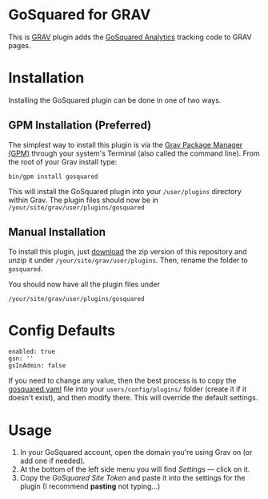 # GoSquared for GRAV

This is [GRAV](http://getgrav.org) plugin adds the [GoSquared Analytics](https://gosquared.com) tracking code to GRAV pages.

# Installation

Installing the GoSquared plugin can be done in one of two ways.

## GPM Installation (Preferred)

The simplest way to install this plugin is via the [Grav Package Manager (GPM)](http://learn.getgrav.org/advanced/grav-gpm) through your system's Terminal (also called the command line).  From the root of your Grav install type:

`bin/gpm install gosquared`

This will install the GoSquared plugin into your `/user/plugins` directory within Grav. The plugin files should now be in `/your/site/grav/user/plugins/gosquared`

## Manual Installation

To install this plugin, just [download](https://github.com/cppl/grav-gosquared/archive/master.zip) the zip version of this repository and unzip it under `/your/site/grav/user/plugins`. Then, rename the folder to `gosquared`.

You should now have all the plugin files under

    /your/site/grav/user/plugins/gosquared

# Config Defaults

```
enabled: true  
gsn: ''  
gsInAdmin: false
```

If you need to change any value, then the best process is to copy the [gosquared.yaml](gosquared.yaml) file into your `users/config/plugins/` folder (create it if it doesn't exist), and then modify there. This will override the default settings.

# Usage

1. In your GoSquared account, open the domain you're using Grav on (or add one if needed).
2. At the bottom of the left side menu you will find *Settings* — click on it.
3. Copy the *GoSquared Site Token* and paste it into the settings for the plugin (I recommend **pasting** not typing...)
